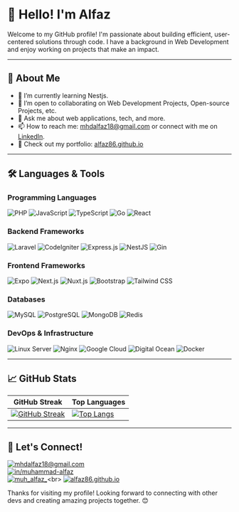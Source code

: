 # 👋 Hello! I'm Alfaz

Welcome to my GitHub profile! I'm passionate about building efficient, user-centered solutions through code. I have a background in Web Development and enjoy working on projects that make an impact. 

---

## 🚀 About Me
- 🌱 I’m currently learning Nestjs.
- 👯 I’m open to collaborating on Web Development Projects, Open-source Projects, etc.
- 💬 Ask me about web applications, tech, and more.
- 📫 How to reach me: [mhdalfaz18@gmail.com](mailto:mhdalfaz18@gmail.com) or connect with me on [LinkedIn](https://www.linkedin.com/in/muhammad-alfaz-74a173208).
- 📂 Check out my portfolio: [alfaz86.github.io](https://alfaz86.github.io)

---

## 🛠️ Languages & Tools

### Programming Languages
![PHP](https://img.shields.io/badge/PHP-05122A?style=flat&logo=php)
![JavaScript](https://img.shields.io/badge/JavaScript-05122A?style=flat&logo=javascript)
![TypeScript](https://img.shields.io/badge/TypeScript-05122A?style=flat&logo=typescript)
![Go](https://img.shields.io/badge/Go-05122A?style=flat&logo=go)
![React](https://img.shields.io/badge/React-05122A?style=flat&logo=react)

### Backend Frameworks
![Laravel](https://img.shields.io/badge/Laravel-05122A?style=flat&logo=laravel)
![CodeIgniter](https://img.shields.io/badge/CodeIgniter-05122A?style=flat&logo=codeigniter)
![Express.js](https://img.shields.io/badge/Express.js-05122A?style=flat&logo=express)
![NestJS](https://img.shields.io/badge/NestJS-05122A?style=flat&logo=nestjs)
![Gin](https://img.shields.io/badge/Gin-05122A?style=flat&logo=gin)

### Frontend Frameworks
![Expo](https://img.shields.io/badge/Expo-05122A?style=flat&logo=expo)
![Next.js](https://img.shields.io/badge/Next.js-05122A?style=flat&logo=next.js)
![Nuxt.js](https://img.shields.io/badge/Nuxt.js-05122A?style=flat&logo=nuxt)
![Bootstrap](https://img.shields.io/badge/Bootstrap-05122A?style=flat&logo=bootstrap)
![Tailwind CSS](https://img.shields.io/badge/Tailwind%20CSS-05122A?style=flat&logo=tailwind-css)

### Databases
![MySQL](https://img.shields.io/badge/MySQL-05122A?style=flat&logo=mysql)
![PostgreSQL](https://img.shields.io/badge/PostgreSQL-05122A?style=flat&logo=postgresql)
![MongoDB](https://img.shields.io/badge/MongoDB-05122A?style=flat&logo=mongodb)
![Redis](https://img.shields.io/badge/Redis-05122A?style=flat&logo=redis)

### DevOps & Infrastructure
![Linux Server](https://img.shields.io/badge/Linux%20Server-05122A?style=flat&logo=linuxserver)
![Nginx](https://img.shields.io/badge/Nginx-05122A?style=flat&logo=nginx)
![Google Cloud](https://img.shields.io/badge/Google%20cloud-05122A?style=flat&logo=googlecloud)
![Digital Ocean](https://img.shields.io/badge/Digital%20Ocean-05122A?style=flat&logo=digitalocean)
![Docker](https://img.shields.io/badge/Docker-05122A?style=flat&logo=docker)

---

## 📈 GitHub Stats

| GitHub Streak                                                                 | Top Languages                                                                      |
| ----------------------------------------------------------------------------- | --------------------------------------------------------------------------------- |
| [![GitHub Streak](https://github-readme-streak-stats-two-virid.vercel.app?user=alfaz86&theme=dracula&hide_border=true)](https://git.io/streak-stats) | [![Top Langs](https://github-readme-stats.vercel.app/api/top-langs/?username=alfaz86&theme=dracula&layout=donut&hide_border=true)](https://github.com/anuraghazra/github-readme-stats) |


---

## 🔗 Let's Connect!  
[![mhdalfaz18@gmail.com](https://img.shields.io/badge/mhdalfaz18@gmail.com-EA4335?style=for-the-badge&logo=gmail&logoColor=white)](mailto:mhdalfaz18@gmail.com)<br>
[![in/muhammad-alfaz](https://img.shields.io/badge/in%2Fmuhammad--alfaz-0077B5?style=for-the-badge&logo=linkedin&logoColor=white)](https://www.linkedin.com/in/muhammad-alfaz-74a173208)<br>
[![muh_alfaz_](https://img.shields.io/badge/muh__alfaz__-E4405F?style=for-the-badge&logo=instagram&logoColor=white)](https://www.instagram.com/muh_alfaz_)<br>
[![alfaz86.github.io](https://img.shields.io/badge/alfaz86.github.io-000000?style=for-the-badge&logo=githubpages&logoColor=white)](https://alfaz86.github.io)

Thanks for visiting my profile! Looking forward to connecting with other devs and creating amazing projects together. 😊
